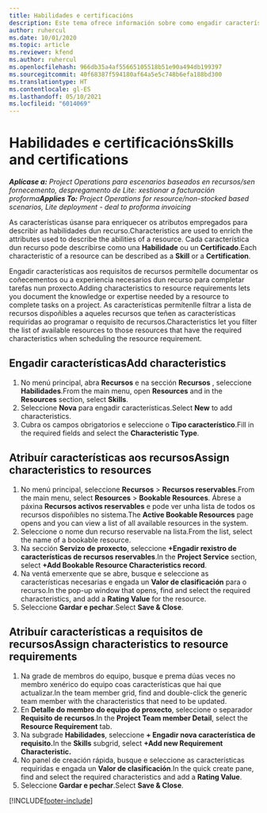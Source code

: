 ```yaml
---
title: Habilidades e certificacións
description: Este tema ofrece información sobre como engadir características de habilidade e certificación aos recursos.
author: ruhercul
ms.date: 10/01/2020
ms.topic: article
ms.reviewer: kfend
ms.author: ruhercul
ms.openlocfilehash: 966db35a4af55665105518b51e90a494db199397
ms.sourcegitcommit: 40f68387f594180af64a5e5c748b6efa188bd300
ms.translationtype: HT
ms.contentlocale: gl-ES
ms.lasthandoff: 05/10/2021
ms.locfileid: "6014069"
---
```

# <a name="skills-and-certifications"></a><span data-ttu-id="2086e-103">Habilidades e certificacións</span><span class="sxs-lookup"><span data-stu-id="2086e-103">Skills and certifications</span></span>
<span data-ttu-id="2086e-104">_**Aplícase a:** Project Operations para escenarios baseados en recursos/sen fornecemento, despregamento de Lite: xestionar a facturación proforma_</span><span class="sxs-lookup"><span data-stu-id="2086e-104">_**Applies To:** Project Operations for resource/non-stocked based scenarios, Lite deployment - deal to proforma invoicing_</span></span>

<span data-ttu-id="2086e-105">As características úsanse para enriquecer os atributos empregados para describir as habilidades dun recurso.</span><span class="sxs-lookup"><span data-stu-id="2086e-105">Characteristics are used to enrich the attributes used to describe the abilities of a resource.</span></span> <span data-ttu-id="2086e-106">Cada característica dun recurso pode describirse como una **Habilidade** ou un **Certificado**.</span><span class="sxs-lookup"><span data-stu-id="2086e-106">Each characteristic of a resource can be described as a **Skill** or a **Certification**.</span></span>

<span data-ttu-id="2086e-107">Engadir características aos requisitos de recursos permítelle documentar os coñecementos ou a experiencia necesarios dun recurso para completar tarefas nun proxecto.</span><span class="sxs-lookup"><span data-stu-id="2086e-107">Adding characteristics to resource requirements lets you document the knowledge or expertise needed by a resource to complete tasks on a project.</span></span> <span data-ttu-id="2086e-108">As características permítenlle filtrar a lista de recursos dispoñibles a aqueles recursos que teñen as características requiridas ao programar o requisito de recursos.</span><span class="sxs-lookup"><span data-stu-id="2086e-108">Characteristics let you filter the list of available resources to those resources that have the required characteristics when scheduling the resource requirement.</span></span>

## <a name="add-characteristics"></a><span data-ttu-id="2086e-109">Engadir características</span><span class="sxs-lookup"><span data-stu-id="2086e-109">Add characteristics</span></span>

1. <span data-ttu-id="2086e-110">No menú principal, abra **Recursos** e na sección **Recursos** , seleccione **Habilidades**.</span><span class="sxs-lookup"><span data-stu-id="2086e-110">From the main menu, open **Resources** and in the **Resources** section, select **Skills**.</span></span>
2. <span data-ttu-id="2086e-111">Seleccione **Nova** para engadir características.</span><span class="sxs-lookup"><span data-stu-id="2086e-111">Select **New** to add characteristics.</span></span>
3. <span data-ttu-id="2086e-112">Cubra os campos obrigatorios e seleccione o **Tipo característico**.</span><span class="sxs-lookup"><span data-stu-id="2086e-112">Fill in the required fields and select the **Characteristic Type**.</span></span>

## <a name="assign-characteristics-to-resources"></a><span data-ttu-id="2086e-113">Atribuír características aos recursos</span><span class="sxs-lookup"><span data-stu-id="2086e-113">Assign characteristics to resources</span></span>

1. <span data-ttu-id="2086e-114">No menú principal, seleccione **Recursos** > **Recursos reservables**.</span><span class="sxs-lookup"><span data-stu-id="2086e-114">From the main menu, select **Resources** > **Bookable Resources**.</span></span> <span data-ttu-id="2086e-115">Ábrese a páxina **Recursos activos reservables** e pode ver unha lista de todos os recursos dispoñibles no sistema.</span><span class="sxs-lookup"><span data-stu-id="2086e-115">The **Active Bookable Resources** page opens and you can view a list of all available resources in the system.</span></span>
2. <span data-ttu-id="2086e-116">Seleccione o nome dun recurso reservable na lista.</span><span class="sxs-lookup"><span data-stu-id="2086e-116">From the list, select the name of a bookable resource.</span></span>
3. <span data-ttu-id="2086e-117">Na sección **Servizo de proxecto**, seleccione **+Engadir rexistro de características de recursos reservables**.</span><span class="sxs-lookup"><span data-stu-id="2086e-117">In the **Project Service** section, select **+Add Bookable Resource Characteristics record**.</span></span>
4. <span data-ttu-id="2086e-118">Na ventá emerxente que se abre, busque e seleccione as características necesarias e engada un **Valor de clasificación** para o recurso.</span><span class="sxs-lookup"><span data-stu-id="2086e-118">In the pop-up window that opens, find and select the required characteristics, and add a **Rating Value** for the resource.</span></span>
5. <span data-ttu-id="2086e-119">Seleccione **Gardar e pechar**.</span><span class="sxs-lookup"><span data-stu-id="2086e-119">Select **Save & Close**.</span></span>

## <a name="assign-characteristics-to-resource-requirements"></a><span data-ttu-id="2086e-120">Atribuír características a requisitos de recursos</span><span class="sxs-lookup"><span data-stu-id="2086e-120">Assign characteristics to resource requirements</span></span>

1. <span data-ttu-id="2086e-121">Na grade de membros do equipo, busque e prema dúas veces no membro xenérico do equipo coas características que hai que actualizar.</span><span class="sxs-lookup"><span data-stu-id="2086e-121">In the team member grid, find and double-click the generic team member with the characteristics that need to be updated.</span></span>
2. <span data-ttu-id="2086e-122">En **Detalle do membro do equipo do proxecto**, seleccione o separador **Requisito de recursos**.</span><span class="sxs-lookup"><span data-stu-id="2086e-122">In the **Project Team member Detail**, select the **Resource Requirement** tab.</span></span>
3. <span data-ttu-id="2086e-123">Na subgrade **Habilidades**, seleccione **+ Engadir nova característica de requisito.**</span><span class="sxs-lookup"><span data-stu-id="2086e-123">In the **Skills** subgrid, select **+Add new Requirement Characteristic.**</span></span>
4. <span data-ttu-id="2086e-124">No panel de creación rápida, busque e seleccione as características requiridas e engada un **Valor de clasificación**.</span><span class="sxs-lookup"><span data-stu-id="2086e-124">In the quick create pane, find and select the required characteristics and add a **Rating Value**.</span></span>
5. <span data-ttu-id="2086e-125">Seleccione **Gardar e pechar**.</span><span class="sxs-lookup"><span data-stu-id="2086e-125">Select **Save & Close**.</span></span>

[!INCLUDE[footer-include](../includes/footer-banner.md)]
